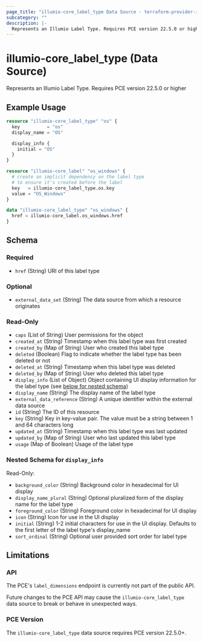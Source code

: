 ```yaml
---
page_title: "illumio-core_label_type Data Source - terraform-provider-illumio-core"
subcategory: ""
description: |-
  Represents an Illumio Label Type. Requires PCE version 22.5.0 or higher
---
```


# illumio-core_label_type (Data Source)

Represents an Illumio Label Type. Requires PCE version 22.5.0 or higher

## Example Usage

```terraform
resource "illumio-core_label_type" "os" {
  key          = "os"
  display_name = "OS"

  display_info {
    initial = "OS"
  }
}

resource "illumio-core_label" "os_windows" {
  # create an implicit dependency on the label type
  # to ensure it's created before the label
  key   = illumio-core_label_type.os.key
  value = "OS_Windows"
}

data "illumio-core_label_type" "os_windows" {
  href = illumio-core_label.os_windows.href
}
```

<!-- schema generated by tfplugindocs -->
## Schema

### Required

- `href` (String) URI of this label type

### Optional

- `external_data_set` (String) The data source from which a resource originates

### Read-Only

- `caps` (List of String) User permissions for the object
- `created_at` (String) Timestamp when this label type was first created
- `created_by` (Map of String) User who created this label type
- `deleted` (Boolean) Flag to indicate whether the label type has been deleted or not
- `deleted_at` (String) Timestamp when this label type was deleted
- `deleted_by` (Map of String) User who deleted this label type
- `display_info` (List of Object) Object containing UI display information for the label type (see [below for nested schema](#nestedatt--display_info))
- `display_name` (String) The display name of the label type
- `external_data_reference` (String) A unique identifier within the external data source
- `id` (String) The ID of this resource
- `key` (String) Key in key-value pair. The value must be a string between 1 and 64 characters long
- `updated_at` (String) Timestamp when this label type was last updated
- `updated_by` (Map of String) User who last updated this label type
- `usage` (Map of Boolean) Usage of the label type

<a id="nestedatt--display_info"></a>
### Nested Schema for `display_info`

Read-Only:

- `background_color` (String) Background color in hexadecimal for UI display
- `display_name_plural` (String) Optional pluralized form of the display name for the label type
- `foreground_color` (String) Foreground color in hexadecimal for UI display
- `icon` (String) Icon for use in the UI display
- `initial` (String) 1-2 initial characters for use in the UI display. Defaults to the first letter of the label type's display_name
- `sort_ordinal` (String) Optional user provided sort order for label type



## Limitations

### API

The PCE's `label_dimensions` endpoint is currently not part of the public API.

Future changes to the PCE API may cause the `illumio-core_label_type` data source to break or behave in unexpected ways.

### PCE Version

The `illumio-core_label_type` data source requires PCE version 22.5.0+.
